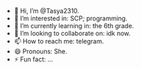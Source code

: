 - 👋 Hi, I’m @Tasya2310.
- 👀 I’m interested in: SCP; programming.
- 🌱 I’m currently learning in: the 6th grade.
- 💞️ I’m looking to collaborate on: idk now.
- 📫 How to reach me: telegram.
- 😄 Pronouns: She.
- ⚡ Fun fact: ...

<!---
Tasya2310/Tasya2310 is a ✨ special ✨ repository because its `README.md` (this file) appears on your GitHub profile.
You can click the Preview link to take a look at your changes.
--->
